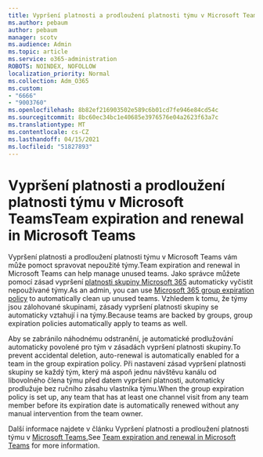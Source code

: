 ```yaml
---
title: Vypršení platnosti a prodloužení platnosti týmu v Microsoft Teams
ms.author: pebaum
author: pebaum
manager: scotv
ms.audience: Admin
ms.topic: article
ms.service: o365-administration
ROBOTS: NOINDEX, NOFOLLOW
localization_priority: Normal
ms.collection: Adm_O365
ms.custom:
- "6666"
- "9003760"
ms.openlocfilehash: 8b82ef216903502e589c6b01cd7fe946e84cd54c
ms.sourcegitcommit: 8bc60ec34bc1e40685e3976576e04a2623f63a7c
ms.translationtype: MT
ms.contentlocale: cs-CZ
ms.lasthandoff: 04/15/2021
ms.locfileid: "51827893"
---
```

# <a name="team-expiration-and-renewal-in-microsoft-teams"></a><span data-ttu-id="ae7ae-102">Vypršení platnosti a prodloužení platnosti týmu v Microsoft Teams</span><span class="sxs-lookup"><span data-stu-id="ae7ae-102">Team expiration and renewal in Microsoft Teams</span></span>

<span data-ttu-id="ae7ae-103">Vypršení platnosti a prodloužení platnosti týmu v Microsoft Teams vám může pomoct spravovat nepoužité týmy.</span><span class="sxs-lookup"><span data-stu-id="ae7ae-103">Team expiration and renewal in Microsoft Teams can help manage unused teams.</span></span> <span data-ttu-id="ae7ae-104">Jako správce můžete pomocí zásad vypršení  [platnosti skupiny Microsoft 365](https://docs.microsoft.com/microsoft-365/admin/create-groups/office-365-groups-expiration-policy)  automaticky vyčistit nepoužívané týmy.</span><span class="sxs-lookup"><span data-stu-id="ae7ae-104">As an admin, you can use  [Microsoft 365 group expiration policy](https://docs.microsoft.com/microsoft-365/admin/create-groups/office-365-groups-expiration-policy)  to automatically clean up unused teams.</span></span> <span data-ttu-id="ae7ae-105">Vzhledem k tomu, že týmy jsou zálohované skupinami, zásady vypršení platnosti skupiny se automaticky vztahují i na týmy.</span><span class="sxs-lookup"><span data-stu-id="ae7ae-105">Because teams are backed by groups, group expiration policies automatically apply to teams as well.</span></span>

<span data-ttu-id="ae7ae-106">Aby se zabránilo náhodnému odstranění, je automatické prodlužování automaticky povolené pro tým v zásadách vypršení platnosti skupiny.</span><span class="sxs-lookup"><span data-stu-id="ae7ae-106">To prevent accidental deletion, auto-renewal is automatically enabled for a team in the group expiration policy.</span></span> <span data-ttu-id="ae7ae-107">Při nastavení zásad vypršení platnosti skupiny se každý tým, který má aspoň jednu návštěvu kanálu od libovolného člena týmu před datem vypršení platnosti, automaticky prodlužuje bez ručního zásahu vlastníka týmu.</span><span class="sxs-lookup"><span data-stu-id="ae7ae-107">When the group expiration policy is set up, any team that has at least one channel visit from any team member before its expiration date is automatically renewed without any manual intervention from the team owner.</span></span>  

<span data-ttu-id="ae7ae-108">Další informace najdete v článku Vypršení platnosti a prodloužení platnosti týmu v [Microsoft Teams.](https://docs.microsoft.com/microsoftteams/team-expiration-renewal)</span><span class="sxs-lookup"><span data-stu-id="ae7ae-108">See  [Team expiration and renewal in Microsoft Teams](https://docs.microsoft.com/microsoftteams/team-expiration-renewal)  for more information.</span></span>
